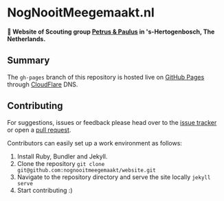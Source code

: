 # NogNooitMeegemaakt.nl
**:deciduous_tree: Website of Scouting group [Petrus & Paulus](https://nognooitmeegemaakt.nl) in 's-Hertogenbosch, The Netherlands.**

## Summary
The `gh-pages` branch of this repository is hosted live on [GitHub Pages](https://pages.github.com) through [CloudFlare](https://cloudflare.com) DNS. 

## Contributing
For suggestions, issues or feedback please head over to the [issue tracker](https://github.com/nognooitmeegemaakt/website/issues) or open a [pull request](https://github.com/nognooitmeegemaakt/website/pulls).

Contributors can easily set up a work environment as follows:
1. Install Ruby, Bundler and Jekyll.
2. Clone the repository `git clone git@github.com:nognooitmeegemaakt/website.git`
3. Navigate to the repository directory and serve the site locally `jekyll serve`
4. Start contributing :)


